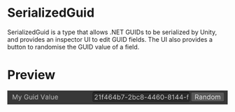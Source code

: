 # SerializedGuid

SerializedGuid is a type that allows .NET GUIDs to be serialized by Unity, and provides an inspector UI to edit GUID fields. The UI also provides a button to randomise the GUID value of a field.

# Preview
![Serialized Guid Inspector](images/SerializedGuid.png)